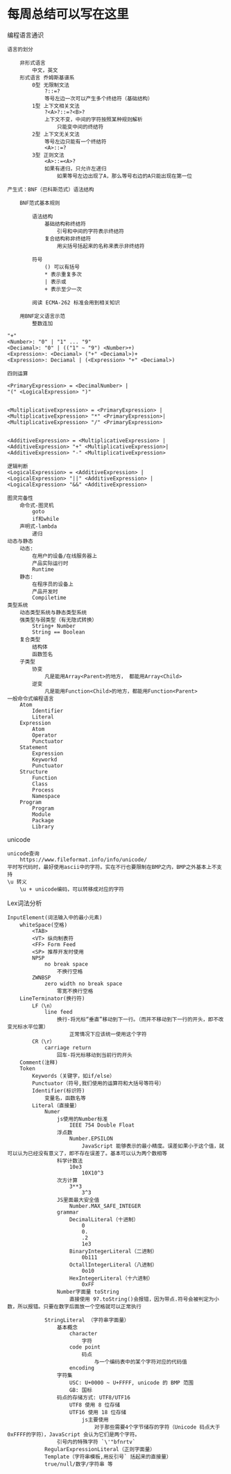 # 每周总结可以写在这里


编程语言通识

	语言的划分

		非形式语言
			中文，英文
		形式语言 乔姆斯基谱系
			0型 无限制文法
				?::=? 
				等号左边一次可以产生多个终结符（基础结构）
			1型 上下文相关文法
				?<A>?::=?<B>?
				上下文不变，中间的字符按照某种规则解析
					只能变中间的终结符
			2型 上下文无关文法
				等号左边只能有一个终结符
				<A>::=?
			3型 正则文法
				<A>::=<A>?
				如果有递归，只允许左递归
					如果等号左边出现了A，那么等号右边的A只能出现在第一位

	产生式：BNF（巴科斯范式）语法结构
		
		BNF范式基本规则

			语法结构
				基础结构称终结符
					引号和中间的字符表示终结符
				复合结构称非终结符
					用尖括号括起来的名称来表示非终结符

			符号
				() 可以有括号
				* 表示重复多次
				| 表示或
				+ 表示至少一次

			阅读 ECMA-262 标准会用到相关知识

		用BNF定义语言示范
			整数连加

	"+"
	<Number>: "0" | "1" ... "9"
	<Deciamal>: "0" | (("1" ~ "9") <Number>+)
	<Expression>: <Deciamal> ("+" <Deciamal>)+
	<Expression>: Deciamal | (<Expression> "+" <Deciamal>)

	四则运算

	<PrimaryExpression> = <DecimalNumber> |
	"(" <LogicalExpression> ")"


	<MultiplicativeExpression> = <PrimaryExpression> |
	<MultiplicativeExpression> "*" <PrimaryExpression>|
	<MultiplicativeExpression> "/" <PrimaryExpression>


	<AdditiveExpression> = <MultiplicativeExpression> |
	<AdditiveExpression> "+" <MultiplicativeExpression>|
	<AdditiveExpression> "-" <MultiplicativeExpression>

	逻辑判断
	<LogicalExpression> = <AdditiveExpression> |
	<LogicalExpression> "||" <AdditiveExpression> |
	<LogicalExpression> "&&" <AdditiveExpression>
	
	图灵完备性
		命令式-图灵机
			goto
			if和while
		声明式-lambda
			递归
	动态与静态
		动态:
			在用户的设备/在线服务器上
			产品实际运行时
			Runtime
		静态:
			在程序员的设备上
			产品开发时
			Compiletime
	类型系统
		动态类型系统与静态类型系统
		强类型与弱类型（有无隐式转换）
			String+ Number
			String == Boolean
		复合类型
			结构体
			函数签名
		子类型
			协变
				凡是能用Array<Parent>的地方， 都能用Array<Child>
			逆变
				凡是能用Function<Child>的地方，都能用Function<Parent>
	一般命令式编程语言
		Atom
			Identifier
			Literal
		Expression
			Atom
			Operator
			Punctuator
		Statement
			Expression
			Keyworkd
			Punctuator
		Structure
			Function
			Class
			Process
			Namespace
		Program
			Program
			Module
			Package
			Library

unicode

	unicode查询
		https://www.fileformat.info/info/unicode/
	平时写代码时，最好使用ascii中的字符。实在不行也要限制在BMP之内，BMP之外基本上不支持
	\u 转义
		\u + unicode编码，可以转移成对应的字符

		
Lex词法分析

	InputElement(词法输入中的最小元素)
		whiteSpace(空格)
			<TAB>
			<VT> 纵向制表符
			<FF> Form Feed
			<SP> 推荐开发时使用
			NPSP
				no break space
					不换行空格
			ZWNBSP
				zero width no break space
					零宽不换行空格
		LineTerminator(换行符)
			LF（\n）
				line feed
					换行-将光标“垂直”移动到下一行。（而并不移动到下一行的开头，即不改变光标水平位置）
						正常情况下应该统一使用这个字符
			CR（\r）
				carriage return
					回车-将光标移动到当前行的开头
		Comment(注释)
		Token
			Keywords（关键字，如if/else）
			Punctuator（符号,我们使用的运算符和大括号等符号）
			Identifier(标识符)
				变量名，函数名等
			Literal（直接量）
				Numer
					js使用的Number标准
						IEEE 754 Double Float
					浮点数
						Number.EPSILON
							JavaScript 能够表示的最小精度。误差如果小于这个值，就可以认为已经没有意义了，即不存在误差了。基本可以认为两个数相等
					科学计数法
						10e3
							10X10^3
					次方计算
						3**3
							3^3
					JS里面最大安全值
						Number.MAX_SAFE_INTEGER
					grammar
						DecimalLiteral（十进制）
							0
							0.
							.2
							1e3
						BinaryIntegerLiteral（二进制）
							0b111
						OctallIntegerLiteral（八进制）
							0o10
						HexIntegerLiteral（十六进制）
							0xFF
					Number字面量 toString
						直接使用 97.toString()会报错，因为带点.符号会被判定为小数，所以报错。只要在数字后面放一个空格就可以正常执行
							
				StringLiteral （字符串字面量）
					基本概念
						character
							字符
						code point
							码点
								与一个编码表中的某个字符对应的代码值
						encoding
					字符集
						USC: U+0000 ~ U+FFFF, unicode 的 BMP 范围
						GB: 国标
					码点的存储方式: UTF8/UTF16
						UTF8 使用 8 位存储
						UTF16 使用 18 位存储
							js主要使用
								对于那些需要4个字节储存的字符（Unicode 码点大于0xFFFF的字符），JavaScript 会认为它们是两个字符。
					引号内的特殊字符 `\'"bfnrtv`
				RegularExpressionLiteral（正则字面量）
				Template（字符串模板,用反引号` 括起来的直接量）
				true/null/数字/字符串 等